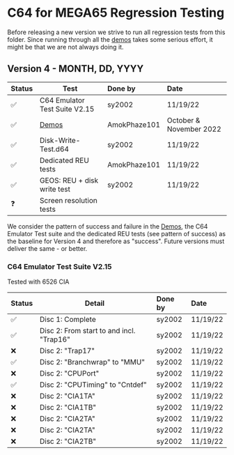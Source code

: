 C64 for MEGA65 Regression Testing
=================================

Before releasing a new version we strive to run all regression tests from
this folder. Since running through all the [demos](demos.md) takes some
serious effort, it might be that we are not always doing it.

Version 4 - MONTH, DD, YYYY
---------------------------

| Status             | Test                                        | Done by                | Date              
|:-------------------|---------------------------------------------|:-----------------------|:--------------------------
| :white_check_mark: | C64 Emulator Test Suite V2.15               | sy2002                 | 11/19/22
| :white_check_mark: | [Demos](demos.md)                           | AmokPhaze101           | October & November 2022
| :white_check_mark: | Disk-Write-Test.d64                         | sy2002                 | 11/19/22
| :white_check_mark: | Dedicated REU tests                         | AmokPhaze101           | 11/19/22
| :white_check_mark: | GEOS: REU + disk write test                 | sy2002                 | 11/19/22
| :question:         | Screen resolution tests                     |                        | 

We consider the pattern of success and failure in the [Demos](demos.md), the C64 Emulator Test suite and the dedicated
REU tests (see pattern of success) as the baseline for Version 4 and therefore as "success". Future versions must deliver
the same - or better.

### C64 Emulator Test Suite V2.15

Tested with 6526 CIA

| Status             | Detail                                      | Done by                | Date              
|:-------------------|---------------------------------------------|:-----------------------|:--------------------------
| :white_check_mark: | Disc 1: Complete                            | sy2002                 | 11/19/22
| :white_check_mark: | Disc 2: From start to and incl. "Trap16"    | sy2002                 | 11/19/22
| :x:                | Disc 2: "Trap17"                            | sy2002                 | 11/19/22
| :white_check_mark: | Disc 2: "Branchwrap" to  "MMU"              | sy2002                 | 11/19/22
| :x:                | Disc 2: "CPUPort"                           | sy2002                 | 11/19/22
| :white_check_mark: | Disc 2: "CPUTiming" to  "Cntdef"            | sy2002                 | 11/19/22
| :x:                | Disc 2: "CIA1TA"                            | sy2002                 | 11/19/22
| :x:                | Disc 2: "CIA1TB"                            | sy2002                 | 11/19/22
| :x:                | Disc 2: "CIA2TA"                            | sy2002                 | 11/19/22
| :x:                | Disc 2: "CIA2TA"                            | sy2002                 | 11/19/22
| :x:                | Disc 2: "CIA2TB"                            | sy2002                 | 11/19/22
